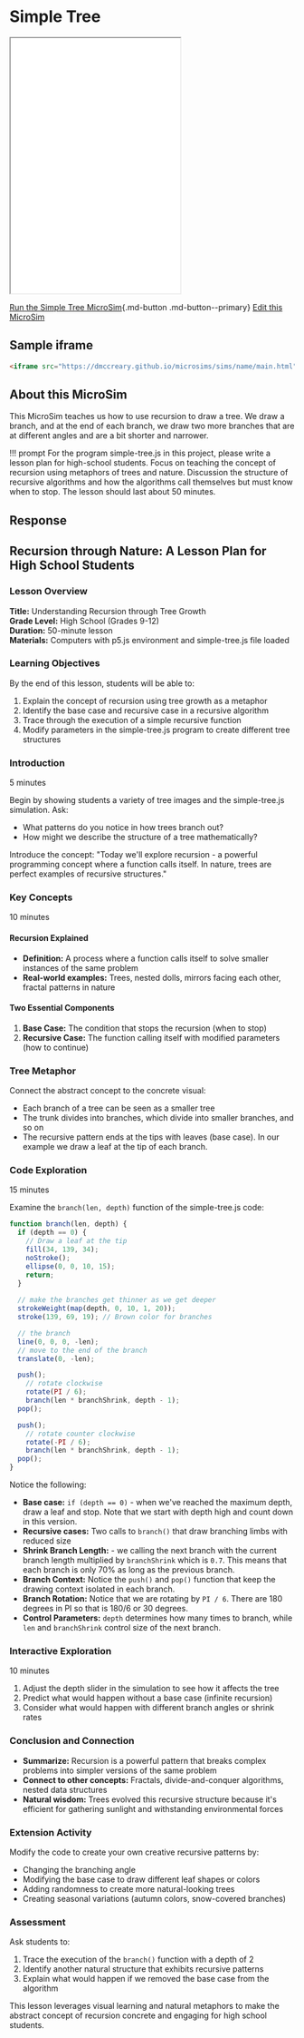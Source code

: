 # Simple Tree

<iframe src="main.html" height="450px" scrolling="no"></iframe>

<!--
![Image Name](./image.png){ width="400" }
-->

[Run the Simple Tree MicroSim](./main.html){.md-button .md-button--primary}
[Edit this MicroSim](https://editor.p5js.org/dmccreary/sketches/iNg7Y7pp8)

## Sample iframe

```html
<iframe src="https://dmccreary.github.io/microsims/sims/name/main.html" height="400"  scrolling="no"></iframe>
```

## About this MicroSim

This MicroSim teaches us how to use recursion to draw a tree.
We draw a branch, and at the end of each branch, we draw two more branches
that are at different angles and are a bit shorter and narrower.

!!! prompt
    For the program simple-tree.js in this project, please write a lesson plan for high-school students.  Focus on teaching the concept of recursion using metaphors of trees and nature.  Discussion the structure of recursive algorithms and how the algorithms call themselves but must know when to stop.  The lesson should
    last about 50 minutes.

## Response

## Recursion through Nature: A Lesson Plan for High School Students

### Lesson Overview

**Title:** Understanding Recursion through Tree Growth<br/>
**Grade Level:** High School (Grades 9-12)<br/>
**Duration:** 50-minute lesson<br/>
**Materials:** Computers with p5.js environment and simple-tree.js file loaded

### Learning Objectives
By the end of this lesson, students will be able to:
1. Explain the concept of recursion using tree growth as a metaphor
2. Identify the base case and recursive case in a recursive algorithm
3. Trace through the execution of a simple recursive function
4. Modify parameters in the simple-tree.js program to create different tree structures

### Introduction
5 minutes

Begin by showing students a variety of tree images and the simple-tree.js simulation. Ask:

- What patterns do you notice in how trees branch out?
- How might we describe the structure of a tree mathematically?

Introduce the concept: "Today we'll explore recursion - a powerful programming concept where a function calls itself. In nature, trees are perfect examples of recursive structures."

### Key Concepts 
10 minutes

#### Recursion Explained

- **Definition:** A process where a function calls itself to solve smaller instances of the same problem
- **Real-world examples:** Trees, nested dolls, mirrors facing each other, fractal patterns in nature

#### Two Essential Components
1. **Base Case:** The condition that stops the recursion (when to stop)
2. **Recursive Case:** The function calling itself with modified parameters (how to continue)

### Tree Metaphor

Connect the abstract concept to the concrete visual:

- Each branch of a tree can be seen as a smaller tree
- The trunk divides into branches, which divide into smaller branches, and so on
- The recursive pattern ends at the tips with leaves (base case).  In our example we draw a leaf at the tip of each branch.

### Code Exploration
15 minutes

Examine the ```branch(len, depth)``` function of the simple-tree.js code:

```javascript
function branch(len, depth) {
  if (depth == 0) {
    // Draw a leaf at the tip
    fill(34, 139, 34);
    noStroke();
    ellipse(0, 0, 10, 15);
    return;
  }
  
  // make the branches get thinner as we get deeper
  strokeWeight(map(depth, 0, 10, 1, 20));
  stroke(139, 69, 19); // Brown color for branches

  // the branch
  line(0, 0, 0, -len);
  // move to the end of the branch
  translate(0, -len);

  push();
    // rotate clockwise
    rotate(PI / 6);
    branch(len * branchShrink, depth - 1);
  pop();

  push();
    // rotate counter clockwise
    rotate(-PI / 6);
    branch(len * branchShrink, depth - 1);
  pop();
}
```

Notice the following:

- **Base case:** `if (depth == 0)` - when we've reached the maximum depth, draw a leaf and stop.  Note that we start with depth high and count down in this version.
- **Recursive cases:** Two calls to `branch()` that draw branching limbs with reduced size
- **Shrink Branch Length:** - we calling the next branch with the current branch length multiplied by ```branchShrink``` which is ```0.7```.  This means that each branch is only 70% as long as the previous branch.
- **Branch Context:** Notice the ```push()``` and ```pop()``` function that keep the drawing context isolated in each branch.
- **Branch Rotation:** Notice that we are rotating by ```PI / 6```.  There are 180 degrees in PI so that is 180/6 or 30 degrees.
- **Control Parameters:** `depth` determines how many times to branch, while `len` and `branchShrink` control size of the next branch.

### Interactive Exploration
10 minutes

1. Adjust the depth slider in the simulation to see how it affects the tree
2. Predict what would happen without a base case (infinite recursion)
3. Consider what would happen with different branch angles or shrink rates

### Conclusion and Connection

- **Summarize:** Recursion is a powerful pattern that breaks complex problems into simpler versions of the same problem
- **Connect to other concepts:** Fractals, divide-and-conquer algorithms, nested data structures
- **Natural wisdom:** Trees evolved this recursive structure because it's efficient for gathering sunlight and withstanding environmental forces

### Extension Activity

Modify the code to create your own creative recursive patterns by:

- Changing the branching angle
- Modifying the base case to draw different leaf shapes or colors
- Adding randomness to create more natural-looking trees
- Creating seasonal variations (autumn colors, snow-covered branches)

### Assessment

Ask students to:

1. Trace the execution of the `branch()` function with a depth of 2
2. Identify another natural structure that exhibits recursive patterns
3. Explain what would happen if we removed the base case from the algorithm

This lesson leverages visual learning and natural metaphors to make the abstract concept of recursion concrete and engaging for high school students.